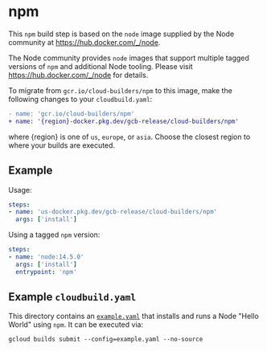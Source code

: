 # npm

This `npm` build step is based on the `node` image supplied by the Node
community at https://hub.docker.com/_/node.

The Node community provides `node` images that support multiple tagged versions
of `npm` and additional Node tooling. Please visit https://hub.docker.com/_/node
for details.

To migrate from `gcr.io/cloud-builders/npm` to this image, make the following
changes to your `cloudbuild.yaml`:

```diff
- name: 'gcr.io/cloud-builders/npm'
+ name: '{region}-docker.pkg.dev/gcb-release/cloud-builders/npm'
```

where {region} is one of `us`, `europe`, or `asia`. Choose the closest region to
where your builds are executed.

## Example

Usage:

```yaml
steps:
- name: 'us-docker.pkg.dev/gcb-release/cloud-builders/npm'
  args: ['install']
```

Using a tagged `npm` version:
```yaml
steps:
- name: 'node:14.5.0'
  args: ['install']
  entrypoint: 'npm'
```

## Example `cloudbuild.yaml`

This directory contains an [`example.yaml`](example.yaml) that installs and runs
a Node "Hello World" using `npm`. It can be executed via:
```
gcloud builds submit --config=example.yaml --no-source
```
